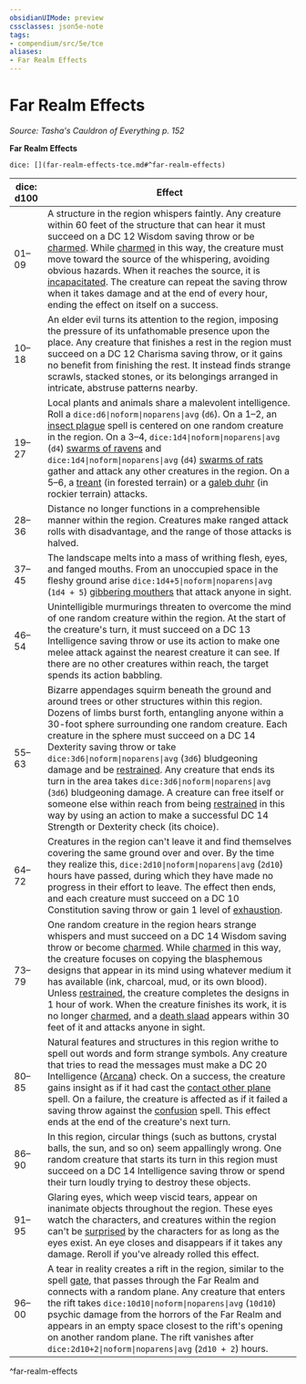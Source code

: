```yaml
---
obsidianUIMode: preview
cssclasses: json5e-note
tags:
- compendium/src/5e/tce
aliases:
- Far Realm Effects
---
```

# Far Realm Effects
*Source: Tasha's Cauldron of Everything p. 152* 

**Far Realm Effects**

`dice: [](far-realm-effects-tce.md#^far-realm-effects)`

| dice: d100 | Effect |
|------------|--------|
| 01–09 | A structure in the region whispers faintly. Any creature within 60 feet of the structure that can hear it must succeed on a DC 12 Wisdom saving throw or be [charmed](conditions.md#Charmed). While [charmed](conditions.md#Charmed) in this way, the creature must move toward the source of the whispering, avoiding obvious hazards. When it reaches the source, it is [incapacitated](conditions.md#Incapacitated). The creature can repeat the saving throw when it takes damage and at the end of every hour, ending the effect on itself on a success. |
| 10–18 | An elder evil turns its attention to the region, imposing the pressure of its unfathomable presence upon the place. Any creature that finishes a rest in the region must succeed on a DC 12 Charisma saving throw, or it gains no benefit from finishing the rest. It instead finds strange scrawls, stacked stones, or its belongings arranged in intricate, abstruse patterns nearby. |
| 19–27 | Local plants and animals share a malevolent intelligence. Roll a `dice:d6\|noform\|noparens\|avg` (`d6`). On a 1–2, an [insect plague](/3-Mechanics/CLI/spells/insect-plague-xphb.md) spell is centered on one random creature in the region. On a 3–4, `dice:1d4\|noform\|noparens\|avg` (`d4`) [swarms of ravens](/3-Mechanics/CLI/bestiary/beast/swarm-of-ravens-xmm.md) and `dice:1d4\|noform\|noparens\|avg` (`d4`) [swarms of rats](/3-Mechanics/CLI/bestiary/beast/swarm-of-rats-xmm.md) gather and attack any other creatures in the region. On a 5–6, a [treant](/3-Mechanics/CLI/bestiary/plant/treant-xmm.md) (in forested terrain) or a [galeb duhr](/3-Mechanics/CLI/bestiary/elemental/galeb-duhr-xmm.md) (in rockier terrain) attacks. |
| 28–36 | Distance no longer functions in a comprehensible manner within the region. Creatures make ranged attack rolls with disadvantage, and the range of those attacks is halved. |
| 37–45 | The landscape melts into a mass of writhing flesh, eyes, and fanged mouths. From an unoccupied space in the fleshy ground arise `dice:1d4+5\|noform\|noparens\|avg` (`1d4 + 5`) [gibbering mouthers](/3-Mechanics/CLI/bestiary/aberration/gibbering-mouther-xmm.md) that attack anyone in sight. |
| 46–54 | Unintelligible murmurings threaten to overcome the mind of one random creature within the region. At the start of the creature's turn, it must succeed on a DC 13 Intelligence saving throw or use its action to make one melee attack against the nearest creature it can see. If there are no other creatures within reach, the target spends its action babbling. |
| 55–63 | Bizarre appendages squirm beneath the ground and around trees or other structures within this region. Dozens of limbs burst forth, entangling anyone within a 30-foot sphere surrounding one random creature. Each creature in the sphere must succeed on a DC 14 Dexterity saving throw or take `dice:3d6\|noform\|noparens\|avg` (`3d6`) bludgeoning damage and be [restrained](conditions.md#Restrained). Any creature that ends its turn in the area takes `dice:3d6\|noform\|noparens\|avg` (`3d6`) bludgeoning damage. A creature can free itself or someone else within reach from being [restrained](conditions.md#Restrained) in this way by using an action to make a successful DC 14 Strength or Dexterity check (its choice). |
| 64–72 | Creatures in the region can't leave it and find themselves covering the same ground over and over. By the time they realize this, `dice:2d10\|noform\|noparens\|avg` (`2d10`) hours have passed, during which they have made no progress in their effort to leave. The effect then ends, and each creature must succeed on a DC 10 Constitution saving throw or gain 1 level of [exhaustion](conditions.md#Exhaustion). |
| 73–79 | One random creature in the region hears strange whispers and must succeed on a DC 14 Wisdom saving throw or become [charmed](conditions.md#Charmed). While [charmed](conditions.md#Charmed) in this way, the creature focuses on copying the blasphemous designs that appear in its mind using whatever medium it has available (ink, charcoal, mud, or its own blood). Unless [restrained](conditions.md#Restrained), the creature completes the designs in 1 hour of work. When the creature finishes its work, it is no longer [charmed](conditions.md#Charmed), and a [death slaad](/3-Mechanics/CLI/bestiary/aberration/death-slaad-xmm.md) appears within 30 feet of it and attacks anyone in sight. |
| 80–85 | Natural features and structures in this region writhe to spell out words and form strange symbols. Any creature that tries to read the messages must make a DC 20 Intelligence ([Arcana](skills.md#Arcana)) check. On a success, the creature gains insight as if it had cast the [contact other plane](/3-Mechanics/CLI/spells/contact-other-plane-xphb.md) spell. On a failure, the creature is affected as if it failed a saving throw against the [confusion](/3-Mechanics/CLI/spells/confusion-xphb.md) spell. This effect ends at the end of the creature's next turn. |
| 86–90 | In this region, circular things (such as buttons, crystal balls, the sun, and so on) seem appallingly wrong. One random creature that starts its turn in this region must succeed on a DC 14 Intelligence saving throw or spend their turn loudly trying to destroy these objects. |
| 91–95 | Glaring eyes, which weep viscid tears, appear on inanimate objects throughout the region. These eyes watch the characters, and creatures within the region can't be [surprised](conditions.md#Surprised) by the characters for as long as the eyes exist. An eye closes and disappears if it takes any damage. Reroll if you've already rolled this effect. |
| 96–00 | A tear in reality creates a rift in the region, similar to the spell [gate](/3-Mechanics/CLI/spells/gate-xphb.md), that passes through the Far Realm and connects with a random plane. Any creature that enters the rift takes `dice:10d10\|noform\|noparens\|avg` (`10d10`) psychic damage from the horrors of the Far Realm and appears in an empty space closest to the rift's opening on another random plane. The rift vanishes after `dice:2d10+2\|noform\|noparens\|avg` (`2d10 + 2`) hours. |
^far-realm-effects